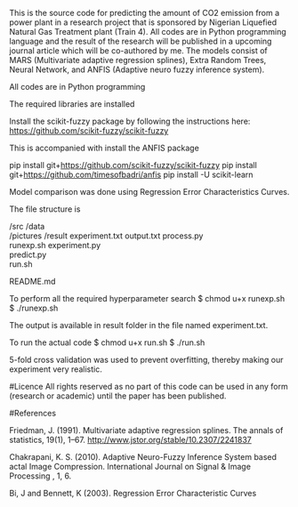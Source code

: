This is the source code for predicting the amount of CO2 emission from a power plant in a research project that is sponsored by Nigerian Liquefied Natural Gas Treatment plant (Train 4). All codes are in Python programming language and the result of the research will be published in a upcoming journal article which will be co-authored by me. The models consist of MARS (Multivariate adaptive regression splines), Extra Random Trees, Neural Network, and ANFIS (Adaptive neuro fuzzy inference system).

All codes are in Python programming

The required libraries are installed

Install the scikit-fuzzy package by following the instructions here: https://github.com/scikit-fuzzy/scikit-fuzzy

This is accompanied with install the ANFIS package

pip install git+https://github.com/scikit-fuzzy/scikit-fuzzy
pip install git+https://github.com/timesofbadri/anfis
pip install -U scikit-learn


Model comparison was done using Regression Error Characteristics Curves.

The file structure is 

/src
    /data           
    /pictures
    /result
        experiment.txt
        output.txt
    process.py  
    runexp.sh
    experiment.py  
    predict.py        
    run.sh

README.md

To perform all the required hyperparameter search
$ chmod u+x runexp.sh
$ ./runexp.sh

The output is available in result folder in the file named experiment.txt.

To run the actual code
$ chmod u+x run.sh
$ ./run.sh


5-fold cross validation was used to prevent overfitting, thereby making our experiment very realistic.

#Licence
All rights reserved as no part of this code can be used in any form (research or academic) until the paper has been published.

#References

Friedman, J. (1991). Multivariate adaptive regression splines. The annals of statistics, 19(1), 1–67. http://www.jstor.org/stable/10.2307/2241837

Chakrapani, K. S. (2010). Adaptive Neuro-Fuzzy Inference System based
actal Image Compression. International Journal on Signal & Image
 Processing , 1, 6. 

Bi, J and Bennett, K (2003). Regression Error Characteristic Curves


